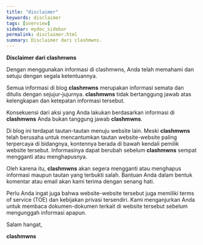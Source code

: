 ```yaml
---
title: "disclaimer"
keywords: disclaimer
tags: [overview]
sidebar: mydoc_sidebar
permalink: disclaimer.html
summary: Disclaimer dari clashmwns.
---
```


<p><b>Disclaimer dari clashmwns</b></p>
<p>Dengan menggunakan informasi di clashmwns, Anda telah memahami dan setuju dengan segala ketentuannya.</p>
<p>Semua informasi di blog <b>clashmwns</b> merupakan informasi semata dan ditulis dengan sejujur-jujurnya. <b>clashmwns</b> tidak bertanggung jawab atas kelengkapan dan ketepatan informasi tersebut.</p>
<p>Konsekuensi dari aksi yang Anda lakukan berdasarkan informasi di <b>clashmwns</b> Anda bukan tanggung jawab <b>clashmwns</b>.</p>
<p>Di blog ini terdapat tautan-tautan menuju website lain. Meski <b>clashmwns</b> telah berusaha untuk mencantumkan tautan website-website paling terpercaya di bidangnya, kontennya berada di bawah kendali pemilik website tersebut. Informasinya dapat berubah sebelum <b>clashmwns</b> sempat mengganti atau menghapusnya.</p>
<p>Oleh karena itu, <b>clashmwns</b> akan segera mengganti atau menghapus informasi maupun tautan yang terbukti salah. Bantuan Anda dalam bentuk komentar atau email akan kami terima dengan senang hati.</p>
<p>Perlu Anda ingat juga bahwa website-website tersebut juga memiliki terms of service (TOE) dan kebijakan privasi tersendiri. Kami menganjurkan Anda untuk membaca dokumen-dokumen terkait di website tersebut sebelum mengunggah informasi apapun.</p>
<p>Salam hangat,</p>
<p><b>clashmwns</b></p>
